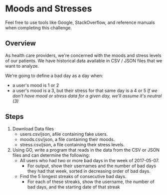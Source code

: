 # Moods and Stresses
Feel free to use tools like Google, StackOverflow, and reference manuals when completing this challenge.

## Overview
As health care providers, we're concerned with the moods and stress levels of our patients. We have historical data available in CSV / JSON files that we want to analyze.

We're going to define a bad day as a day when:
  - a user's mood is 1 or 2
  - a user's mood is a 3, but their stress for that same day is a 4 or 5
*If we don't have mood or stress data for a given day, we'll assume it's neutral (3)*

## Steps
1. Download Data files
    - users.csv/json, afile containing fake users.
    - moods.csv/json, a file containing their moods.
    - stress.csv/json, a file containing their stress levels.
2. Using GO, write a program that reads in the data from the CSV or JSON files and can determine the following:
    - All users who had two or more bad days in the week of 2017-05-07.
      - For output, show their usernames and the number of bad days they had that week, sorted in decreasing order of bad days.
    - Find the 5 longest streaks of consecutive bad days.
      - For each of these streaks, show the username, the number of bad days, and the starting date of that streak
